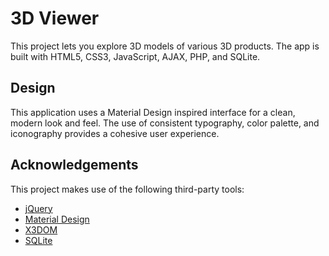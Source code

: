# 3D Viewer

This project lets you explore 3D models of various 3D products. The app is built with HTML5, CSS3, JavaScript, AJAX, PHP, and SQLite.

## Design

This application uses a Material Design inspired interface for a clean, modern look and feel. The use of consistent typography, color palette, and iconography provides a cohesive user experience.

## Acknowledgements

This project makes use of the following third-party tools:

- [jQuery](https://jquery.com/)
- [Material Design](https://material.io/)
- [X3DOM](https://www.x3dom.org/)
- [SQLite](https://www.sqlite.org/)

